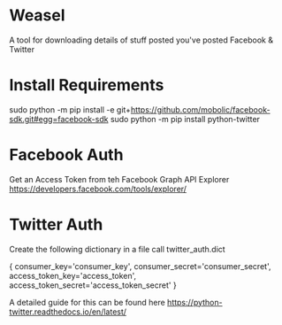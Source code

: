 # Weasel
A tool for downloading details of stuff posted you've posted Facebook & Twitter

# Install Requirements

sudo python -m pip install -e git+https://github.com/mobolic/facebook-sdk.git#egg=facebook-sdk
sudo python -m pip install python-twitter

# Facebook Auth

Get an Access Token from teh Facebook Graph API Explorer https://developers.facebook.com/tools/explorer/

# Twitter Auth

Create the following dictionary in a file call twitter_auth.dict

{
  consumer_key='consumer_key',
  consumer_secret='consumer_secret',
  access_token_key='access_token',
  access_token_secret='access_token_secret'
}

A detailed guide for this can be found here https://python-twitter.readthedocs.io/en/latest/
